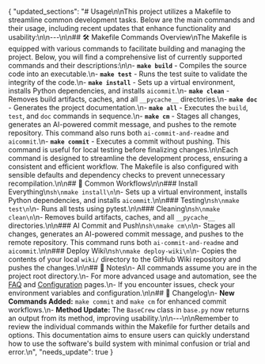 {
  "updated_sections": "# Usage\n\nThis project utilizes a Makefile to streamline common development tasks. Below are the main commands and their usage, including recent updates that enhance functionality and usability:\n\n---\n\n## 🛠️ Makefile Commands Overview\nThe Makefile is equipped with various commands to facilitate building and managing the project. Below, you will find a comprehensive list of currently supported commands and their descriptions:\n\n- **`make build`** - Compiles the source code into an executable.\n- **`make test`** - Runs the test suite to validate the integrity of the code.\n- **`make install`** - Sets up a virtual environment, installs Python dependencies, and installs `aicommit`.\n- **`make clean`** - Removes build artifacts, caches, and all `__pycache__` directories.\n- **`make doc`** - Generates the project documentation.\n- **`make all`** - Executes the `build`, `test`, and `doc` commands in sequence.\n- **`make cm`** - Stages all changes, generates an AI-powered commit message, and pushes to the remote repository. This command also runs both `ai-commit-and-readme` and `aicommit`.\n- **`make commit`** - Executes a commit without pushing. This command is useful for local testing before finalizing changes.\n\nEach command is designed to streamline the development process, ensuring a consistent and efficient workflow. The Makefile is also configured with sensible defaults and dependency checks to prevent unnecessary recompilation.\n\n## 🚀 Common Workflows\n\n### Install Everything\n```sh\nmake install\n```\n- Sets up a virtual environment, installs Python dependencies, and installs `aicommit`.\n\n### Testing\n```sh\nmake test\n```\n- Runs all tests using pytest.\n\n### Cleaning\n```sh\nmake clean\n```\n- Removes build artifacts, caches, and all `__pycache__` directories.\n\n### AI Commit and Push\n```sh\nmake cm\n```\n- Stages all changes, generates an AI-powered commit message, and pushes to the remote repository. This command runs both `ai-commit-and-readme` and `aicommit`.\n\n### Deploy Wiki\n```sh\nmake deploy-wiki\n```\n- Copies the contents of your local `wiki/` directory to the GitHub Wiki repository and pushes the changes.\n\n## 📝 Notes\n- All commands assume you are in the project root directory.\n- For more advanced usage and automation, see the [FAQ](FAQ) and [Configuration](Configuration) pages.\n- If you encounter issues, check your environment variables and configuration.\n\n## 📝 Changelog\n- **New Commands Added:** `make commit` and `make cm` for enhanced commit workflows.\n- **Method Update:** The `BaseCrew` class in `base.py` now returns an output from its method, improving usability.\n\n---\n\nRemember to review the individual commands within the Makefile for further details and options. This documentation aims to ensure users can quickly understand how to use the software's build system with minimal confusion or trial and error.\n",
  "needs_update": true
}
